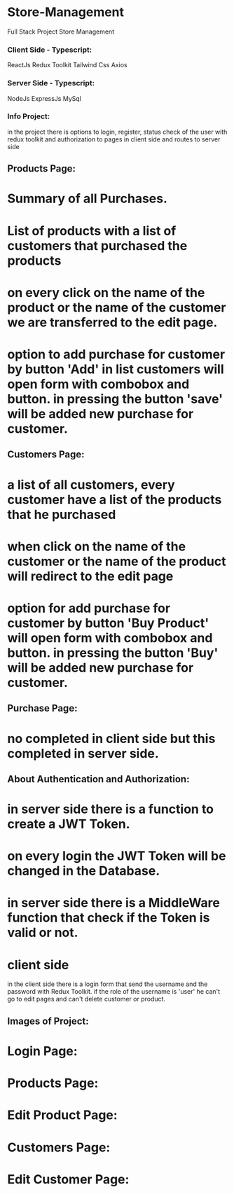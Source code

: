 # Store-Management

Full Stack Project Store Management

### Client Side - Typescript:

ReactJs
Redux Toolkit
Tailwind Css
Axios

### Server Side - Typescript:

NodeJs
ExpressJs
MySql

### Info Project:

in the project there is options to login, register, status check of the user with redux toolkit and authorization to pages in client side and routes to server side

## Products Page:

# Summary of all Purchases.

# List of products with a list of customers that purchased the products

# on every click on the name of the product or the name of the customer we are transferred to the edit page.

# option to add purchase for customer by button 'Add' in list customers will open form with combobox and button. in pressing the button 'save' will be added new purchase for customer.

## Customers Page:

# a list of all customers, every customer have a list of the products that he purchased

# when click on the name of the customer or the name of the product will redirect to the edit page

# option for add purchase for customer by button 'Buy Product' will open form with combobox and button. in pressing the button 'Buy' will be added new purchase for customer.

## Purchase Page:

# no completed in client side but this completed in server side.

## About Authentication and Authorization:

# in server side there is a function to create a JWT Token.

# on every login the JWT Token will be changed in the Database.

# in server side there is a MiddleWare function that check if the Token is valid or not.

# client side

in the client side there is a login form that send the username and the password with Redux Toolkit.
if the role of the username is 'user' he can't go to edit pages and can't delete customer or product.

## Images of Project:

# Login Page:

<URL>

# Products Page:

<URL>

# Edit Product Page:

<URL>

# Customers Page:

<URL>

# Edit Customer Page:

<URL>

